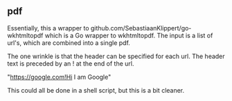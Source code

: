 ## pdf

Essentially, this a wrapper to github.com/SebastiaanKlippert/go-wkhtmltopdf which is a Go
wrapper to wkhtmltopdf.  The input is a list of url's, which are combined into a single pdf.

The one wrinkle is that the header can be specified for each url. The header text is preceded by an !
at the end of the url.

"https://google.com!Hi I am Google"

This could all be done in a shell script, but this is a bit cleaner.